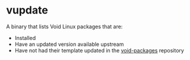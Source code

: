 # vupdate

A binary that lists Void Linux packages that are:
- Installed
- Have an updated version available upstream
- Have not had their template updated in the [void-packages](https://github.com/void-linux/void-packages) repository
